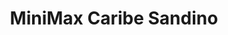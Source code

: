 ---
title: "MiniMax Caribe Sandino"
url: /santa-clara/minimax-caribe-sandino/
shop: tienda de variedades
---